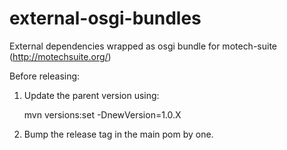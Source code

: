 external-osgi-bundles
=====================

External dependencies wrapped as osgi bundle for motech-suite (http://motechsuite.org/)

Before releasing:

1) Update the parent version using:

	mvn versions:set -DnewVersion=1.0.X

2) Bump the release tag in the main pom by one.  
